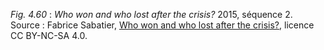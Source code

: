 *Fig. 4.60* : *Who won and who lost after the crisis?* 2015, séquence 2.  
Source :  Fabrice Sabatier, [Who won and who lost after the crisis?](http://www.corp-lab.com/simpol/), licence CC BY-NC-SA 4.0.